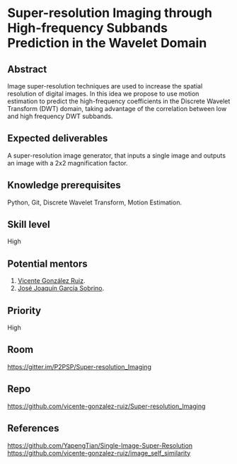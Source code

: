 # Super-resolution Imaging through High-frequency Subbands Prediction in the Wavelet Domain

## Abstract

Image super-resolution techniques are used to increase the spatial
resolution of digital images. In this idea we propose to use motion
estimation to predict the high-frequency coefficients in the Discrete
Wavelet Transform (DWT) domain, taking advantage of the correlation
between low and high frequency DWT subbands.

## Expected deliverables

A super-resolution image generator, that inputs a single image and
outputs an image with a 2x2 magnification factor.

## Knowledge prerequisites

Python, Git, Discrete Wavelet Transform, Motion Estimation.

## Skill level

High

## Potential mentors

1. [Vicente González Ruiz](https://w3.ual.es/~vruiz/Investigacion/index.html).
2. [José Joaquín García Sobrino]().

## Priority

High

## Room

https://gitter.im/P2PSP/Super-resolution_Imaging

## Repo

https://github.com/vicente-gonzalez-ruiz/Super-resolution_Imaging

## References

https://github.com/YapengTian/Single-Image-Super-Resolution
https://github.com/vicente-gonzalez-ruiz/image_self_similarity
